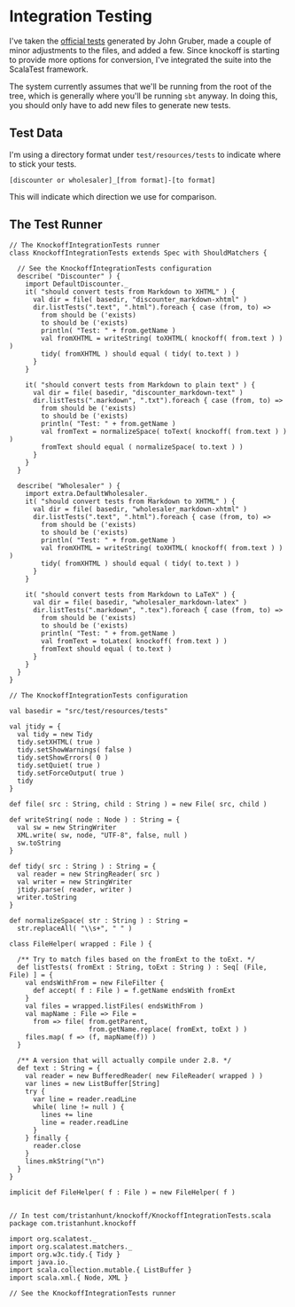 # Integration Testing #

I've taken the [official tests][1] generated by John Gruber, made a couple of minor
adjustments to the files, and added a few. Since knockoff is starting to provide
more options for conversion, I've integrated the suite into the ScalaTest framework.

The system currently assumes that we'll be running from the root of the tree, which
is generally where you'll be running `sbt` anyway. In doing this, you should only
have to add new files to generate new tests.



## Test Data ##

I'm using a directory format under `test/resources/tests` to indicate where to
stick your tests.

    [discounter or wholesaler]_[from format]-[to format]

This will indicate which direction we use for comparison.



## The Test Runner ##

    // The KnockoffIntegrationTests runner
    class KnockoffIntegrationTests extends Spec with ShouldMatchers {
      
      // See the KnockoffIntegrationTests configuration
      describe( "Discounter" ) {
        import DefaultDiscounter._
        it( "should convert tests from Markdown to XHTML" ) {
          val dir = file( basedir, "discounter_markdown-xhtml" )
          dir.listTests(".text", ".html").foreach { case (from, to) =>
            from should be ('exists)
            to should be ('exists)
            println( "Test: " + from.getName )
            val fromXHTML = writeString( toXHTML( knockoff( from.text ) ) )
            tidy( fromXHTML ) should equal ( tidy( to.text ) )
          }
        }
        
        it( "should convert tests from Markdown to plain text" ) {
          val dir = file( basedir, "discounter_markdown-text" )
          dir.listTests(".markdown", ".txt").foreach { case (from, to) =>
            from should be ('exists)
            to should be ('exists)
            println( "Test: " + from.getName )
            val fromText = normalizeSpace( toText( knockoff( from.text ) ) )
            fromText should equal ( normalizeSpace( to.text ) )
          }
        }
      }
      
      describe( "Wholesaler" ) {
        import extra.DefaultWholesaler._
        it( "should convert tests from Markdown to XHTML" ) {
          val dir = file( basedir, "wholesaler_markdown-xhtml" )
          dir.listTests(".text", ".html").foreach { case (from, to) =>
            from should be ('exists)
            to should be ('exists)
            println( "Test: " + from.getName )
            val fromXHTML = writeString( toXHTML( knockoff( from.text ) ) )
            tidy( fromXHTML ) should equal ( tidy( to.text ) )
          }          
        }
        
        it( "should convert tests from Markdown to LaTeX" ) {
          val dir = file( basedir, "wholesaler_markdown-latex" )
          dir.listTests(".markdown", ".tex").foreach { case (from, to) =>
            from should be ('exists)
            to should be ('exists)
            println( "Test: " + from.getName )
            val fromText = toLatex( knockoff( from.text ) )
            fromText should equal ( to.text )
          }
        }
      }
    }
    
    // The KnockoffIntegrationTests configuration
    
    val basedir = "src/test/resources/tests"
    
    val jtidy = {
      val tidy = new Tidy
      tidy.setXHTML( true )
      tidy.setShowWarnings( false )
      tidy.setShowErrors( 0 )
      tidy.setQuiet( true )
      tidy.setForceOutput( true )
      tidy
    }
    
    def file( src : String, child : String ) = new File( src, child )
    
    def writeString( node : Node ) : String = {
      val sw = new StringWriter
      XML.write( sw, node, "UTF-8", false, null )
      sw.toString
    }
    
    def tidy( src : String ) : String = {
      val reader = new StringReader( src )
      val writer = new StringWriter
      jtidy.parse( reader, writer )
      writer.toString
    }
    
    def normalizeSpace( str : String ) : String =
      str.replaceAll( "\\s+", " " )

    class FileHelper( wrapped : File ) {
      
      /** Try to match files based on the fromExt to the toExt. */
      def listTests( fromExt : String, toExt : String ) : Seq[ (File, File) ] = {
        val endsWithFrom = new FileFilter {
          def accept( f : File ) = f.getName endsWith fromExt
        }
        val files = wrapped.listFiles( endsWithFrom )
        val mapName : File => File =
          from => file( from.getParent,
                        from.getName.replace( fromExt, toExt ) )
        files.map( f => (f, mapName(f)) )
      }
      
      /** A version that will actually compile under 2.8. */
      def text : String = {
        val reader = new BufferedReader( new FileReader( wrapped ) )
        var lines = new ListBuffer[String]
        try {
          var line = reader.readLine
          while( line != null ) {
            lines += line
            line = reader.readLine
          }
        } finally {
          reader.close
        }
        lines.mkString("\n")
      }
    }
    
    implicit def FileHelper( f : File ) = new FileHelper( f )
    
    
    // In test com/tristanhunt/knockoff/KnockoffIntegrationTests.scala
    package com.tristanhunt.knockoff
    
    import org.scalatest._
    import org.scalatest.matchers._
    import org.w3c.tidy.{ Tidy }
    import java.io._
    import scala.collection.mutable.{ ListBuffer }
    import scala.xml.{ Node, XML }
    
    // See the KnockoffIntegrationTests runner



[1]: http://six.pairlist.net/pipermail/markdown-discuss/2004-December/000909.html
  "official test suite"